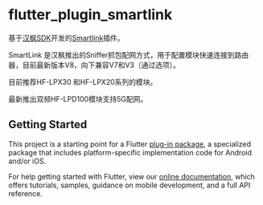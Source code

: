 # flutter_plugin_smartlink

基于[汉枫SDK](http://www.hi-flying.com/download-center-1/applications-1/download-item-smartlink-v8)开发的[Smartlink]()插件。

SmartLink 是汉枫推出的Sniffer抓包配网方式，用于配置模块快速连接到路由器，目前最新版本V8，向下兼容V7和V3（通过选项）。

目前推荐HF-LPX30 和HF-LPX20系列的模块。

最新推出双频HF-LPD100模块支持5G配网。


## Getting Started

This project is a starting point for a Flutter
[plug-in package](https://flutter.io/developing-packages/),
a specialized package that includes platform-specific implementation code for
Android and/or iOS.

For help getting started with Flutter, view our 
[online documentation](https://flutter.io/docs), which offers tutorials, 
samples, guidance on mobile development, and a full API reference.
